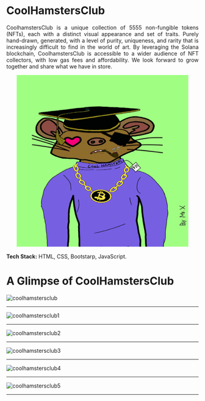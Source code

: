# CoolHamstersClub

<p align="justify"> CoolhamstersClub is a unique collection of 5555 non-fungible tokens (NFTs), each with a distinct visual appearance and set of traits. Purely hand-drawn, generated, with a level of purity, uniqueness, and rarity that is increasingly difficult to find in the world of art. By leveraging the Solana blockchain, CoolhamstersClub is accessible to a wider audience of NFT collectors, with low gas fees and affordability. We look forward to grow together and share what we have in store.</p>

<p align="center"><img width="450" heigth="650" src="./assets/images/cool-hams.gif" alt="Cool-Hams"></p>

**Tech Stack:** HTML, CSS, Bootstarp, JavaScript.

# A Glimpse of CoolHamstersClub

![coolhamstersclub](https://github.com/TahiR-ManzooR-110/CoolHamstersClub/assets/105231493/f72b6426-1d2c-4c2f-a39f-b43ec089780d)
<hr>

![coolhamstersclub1](https://github.com/TahiR-ManzooR-110/CoolHamstersClub/assets/105231493/94e304cd-77a2-4c02-9f78-161c92c04aef)
<hr>

![coolhamstersclub2](https://github.com/TahiR-ManzooR-110/CoolHamstersClub/assets/105231493/5e15d9e7-49b5-4f26-8130-ac6efd271446)
<hr>

![coolhamstersclub3](https://github.com/TahiR-ManzooR-110/CoolHamstersClub/assets/105231493/98b38a6f-aad3-42aa-b7b7-5bab85a1c466)
<hr>

![coolhamstersclub4](https://github.com/TahiR-ManzooR-110/CoolHamstersClub/assets/105231493/b20244e5-cb6f-46d0-8e10-dd03c4bc0f85)
<hr>

![coolhamstersclub5](https://github.com/TahiR-ManzooR-110/CoolHamstersClub/assets/105231493/5b615d6c-b136-4b14-9975-1104ee16eb96)
<hr>
